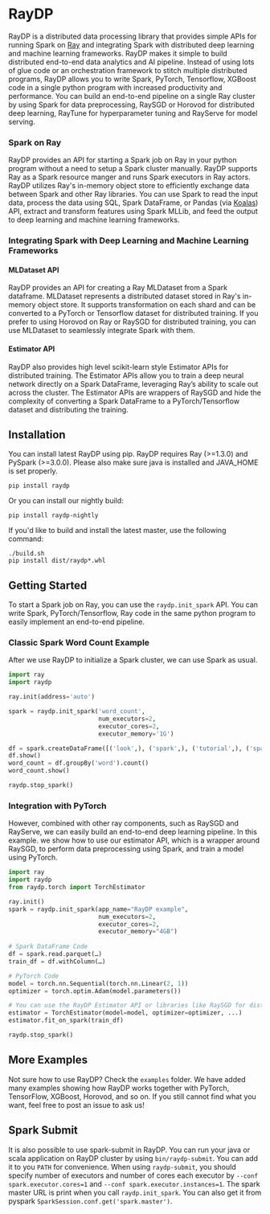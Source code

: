 # RayDP

RayDP is a distributed data processing library that provides simple APIs for running Spark on [Ray](https://github.com/ray-project/ray) and integrating Spark with distributed deep learning and machine learning frameworks. RayDP makes it simple to build distributed end-to-end data analytics and AI pipeline. Instead of using lots of glue code or an orchestration framework to stitch multiple distributed programs, RayDP allows you to write Spark, PyTorch, Tensorflow, XGBoost code in a single python program with increased productivity and performance. You can build an end-to-end pipeline on a single Ray cluster by using Spark for data preprocessing, RaySGD or Horovod for distributed deep learning, RayTune for hyperparameter tuning and RayServe for model serving.

### Spark on Ray

RayDP provides an API for starting a Spark job on Ray in your python program without a need to setup a Spark cluster manually. RayDP supports Ray as a Spark resource manger and runs Spark executors in Ray actors. RayDP utilizes Ray's in-memory object store to efficiently exchange data between Spark and other Ray libraries. You can use Spark to read the input data, process the data using SQL, Spark DataFrame, or Pandas (via [Koalas](https://github.com/databricks/koalas)) API, extract and transform features using Spark MLLib, and feed the output to deep learning and machine learning frameworks.

### Integrating Spark with Deep Learning and Machine Learning Frameworks

#### MLDataset API
RayDP provides an API for creating a Ray MLDataset from a Spark dataframe. MLDataset represents a distributed dataset stored in Ray's in-memory object store. It supports transformation on each shard and can be converted to a PyTorch or Tensorflow dataset for distributed training. If you prefer to using Horovod on Ray or RaySGD for distributed training, you can use MLDataset to seamlessly integrate Spark with them.

#### Estimator API
RayDP also provides high level scikit-learn style Estimator APIs for distributed training. The Estimator APIs allow you to train a deep neural network directly on a Spark DataFrame, leveraging Ray’s ability to scale out across the cluster. The Estimator APIs are wrappers of RaySGD and hide the complexity of converting a Spark DataFrame to a PyTorch/Tensorflow dataset and distributing the training.

## Installation


You can install latest RayDP using pip. RayDP requires Ray (>=1.3.0) and PySpark (>=3.0.0). Please also make sure java is installed and JAVA_HOME is set properly.
```shell
pip install raydp
```

Or you can install our nightly build:
```shell
pip install raydp-nightly
```

If you'd like to build and install the latest master, use the following command:

```shell
./build.sh
pip install dist/raydp*.whl
```

## Getting Started
To start a Spark job on Ray, you can use the `raydp.init_spark` API. You can write Spark, PyTorch/Tensorflow, Ray code in the same python program to easily implement an end-to-end pipeline.

### Classic Spark Word Count Example
After we use RayDP to initialize a Spark cluster, we can use Spark as usual. 
```python
import ray
import raydp

ray.init(address='auto')

spark = raydp.init_spark('word_count',
                         num_executors=2,
                         executor_cores=2,
                         executor_memory='1G')

df = spark.createDataFrame([('look',), ('spark',), ('tutorial',), ('spark',), ('look', ), ('python', )], ['word'])
df.show()
word_count = df.groupBy('word').count()
word_count.show()

raydp.stop_spark()
```

### Integration with PyTorch
However, combined with other ray components, such as RaySGD and RayServe, we can easily build an end-to-end deep learning pipeline. In this example. we show how to use our estimator API, which is a wrapper around RaySGD, to perform data preprocessing using Spark, and train a model using PyTorch.
```python
import ray
import raydp
from raydp.torch import TorchEstimator

ray.init()
spark = raydp.init_spark(app_name="RayDP example",
                         num_executors=2,
                         executor_cores=2,
                         executor_memory="4GB")
                         
# Spark DataFrame Code 
df = spark.read.parquet(…) 
train_df = df.withColumn(…)

# PyTorch Code 
model = torch.nn.Sequential(torch.nn.Linear(2, 1)) 
optimizer = torch.optim.Adam(model.parameters())

# You can use the RayDP Estimator API or libraries like RaySGD for distributed training.
estimator = TorchEstimator(model=model, optimizer=optimizer, ...) 
estimator.fit_on_spark(train_df)

raydp.stop_spark()
```
## More Examples
Not sure how to use RayDP? Check the `examples` folder. We have added many examples showing how RayDP works together with PyTorch, TensorFlow, XGBoost, Horovod, and so on. If you still cannot find what you want, feel free to post an issue to ask us!

## Spark Submit
It is also possible to use spark-submit in RayDP. You can run your java or scala application on RayDP cluster by using `bin/raydp-submit`. You can add it to you `PATH` for convenience. When using `raydp-submit`, you should specify number of executors and number of cores each executor by `--conf spark.executor.cores=1` and `--conf spark.executor.instances=1`. The spark master URL is print when you call `raydp.init_spark`. You can also get it from pyspark `SparkSession.conf.get('spark.master')`.